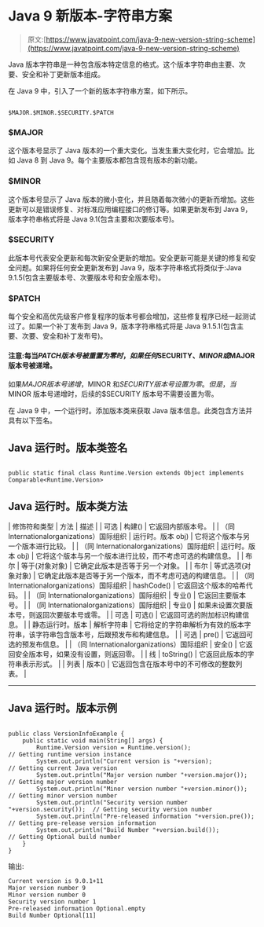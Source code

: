 # Java 9 新版本-字符串方案

> 原文:[https://www.javatpoint.com/java-9-new-version-string-scheme](https://www.javatpoint.com/java-9-new-version-string-scheme)

Java 版本字符串是一种包含版本特定信息的格式。这个版本字符串由主要、次要、安全和补丁更新版本组成。

在 Java 9 中，引入了一个新的版本字符串方案，如下所示。

```

$MAJOR.$MINOR.$SECURITY.$PATCH

```

### $MAJOR

这个版本号显示了 Java 版本的一个重大变化。当发生重大变化时，它会增加。比如 Java 8 到 Java 9。每个主要版本都包含现有版本的新功能。

### $MINOR

这个版本号显示了 Java 版本的微小变化，并且随着每次微小的更新而增加。这些更新可以是错误修复、对标准应用编程接口的修订等。如果更新发布到 Java 9，版本字符串格式将是 Java 9.1(包含主要和次要版本号)。

### $SECURITY

此版本号代表安全更新和每次新安全更新的增加。安全更新可能是关键的修复和安全问题。如果将任何安全更新发布到 Java 9，版本字符串格式将类似于:Java 9.1.5(包含主要版本号、次要版本号和安全版本号)。

### $PATCH

每个安全和高优先级客户修复程序的版本号都会增加，这些修复程序已经一起测试过了。如果一个补丁发布到 Java 9，版本字符串格式将是 Java 9.1.5.1(包含主要、次要、安全和补丁发布号)。

#### 注意:每当$PATCH 版本号被重置为零时，如果任何$SECURITY、$MINOR 或$MAJOR 版本号被递增。

如果$MAJOR 版本号递增，$MINOR 和$SECURITY 版本号设置为零。但是，当$MINOR 版本号递增时，后续的$SECURITY 版本号不需要设置为零。

在 Java 9 中，一个运行时。添加版本类来获取 Java 版本信息。此类包含方法并具有以下签名。

## Java 运行时。版本类签名

```

public static final class Runtime.Version extends Object implements Comparable<Runtime.Version>

```

## Java 运行时。版本类方法

| 修饰符和类型 | 方法 | 描述 |
| 可选 | 构建() | 它返回内部版本号。 |
| （同 Internationalorganizations）国际组织 | 运行时。版本 obj) | 它将这个版本与另一个版本进行比较。 |
| （同 Internationalorganizations）国际组织 | 运行时。版本 obj) | 它将这个版本与另一个版本进行比较，而不考虑可选的构建信息。 |
| 布尔 | 等于(对象对象) | 它确定此版本是否等于另一个对象。 |
| 布尔 | 等式选项(对象对象) | 它确定此版本是否等于另一个版本，而不考虑可选的构建信息。 |
| （同 Internationalorganizations）国际组织 | hashCode() | 它返回这个版本的哈希代码。 |
| （同 Internationalorganizations）国际组织 | 专业() | 它返回主要版本号。 |
| （同 Internationalorganizations）国际组织 | 专业() | 如果未设置次要版本号，则返回次要版本号或零。 |
| 可选 | 可选() | 它返回可选的附加标识构建信息。 |
| 静态运行时。版本 | 解析字符串 | 它将给定的字符串解析为有效的版本字符串，该字符串包含版本号，后跟预发布和构建信息。 |
| 可选 | pre() | 它返回可选的预发布信息。 |
| （同 Internationalorganizations）国际组织 | 安全() | 它返回安全版本号，如果没有设置，则返回零。 |
| 线 | toString() | 它返回此版本的字符串表示形式。 |
| 列表 | 版本() | 它返回包含在版本号中的不可修改的整数列表。 |

* * *

## Java 运行时。版本示例

```

public class VersionInfoExample {
	public static void main(String[] args) {
		Runtime.Version version = Runtime.version(); 			     // Getting runtime version instance
		System.out.println("Current version is "+version);  		 // Getting current Java version
		System.out.println("Major version number "+version.major()); // Getting major version number
		System.out.println("Minor version number "+version.minor()); // Getting minor version number
		System.out.println("Security version number "+version.security()); 	// Getting security version number
		System.out.println("Pre-released information "+version.pre()); 		// Getting pre-release version information
		System.out.println("Build Number "+version.build()); 				// Getting Optional build number
	}
}

```

输出:

```
Current version is 9.0.1+11
Major version number 9
Minor version number 0
Security version number 1
Pre-released information Optional.empty
Build Number Optional[11]

```